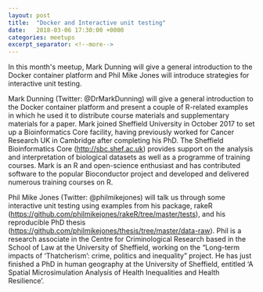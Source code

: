 ```yaml
---
layout: post
title:  "Docker and Interactive unit testing"
date:   2018-03-06 17:30:00 +0000
categories: meetups
excerpt_separator: <!--more-->
---
```


In this month's meetup, Mark Dunning will give a general introduction to the Docker container platform and Phil Mike Jones will introduce strategies for interactive unit testing.

<!--more-->

Mark Dunning (Twitter: @DrMarkDunning) will give a general introduction to the Docker container platform and present a couple of R-related examples in which he used it to distribute course materials and supplementary materials for a paper. Mark joined Sheffield University in October 2017 to set up a Bioinformatics Core facility, having previously worked for Cancer Research UK in Cambridge after completing his PhD. The Sheffield Bioinformatics Core (http://sbc.shef.ac.uk) provides support on the analysis and interpretation of biological datasets as well as a programme of training courses. Mark is an R and open-science enthusiast and has contributed software to the popular Bioconductor project and developed and delivered numerous training courses on R.

Phil Mike Jones (Twitter: @philmikejones) will talk us through some interactive unit testing using examples from his package, rakeR (https://github.com/philmikejones/rakeR/tree/master/tests), and his reproducible PhD thesis (https://github.com/philmikejones/thesis/tree/master/data-raw).
Phil is a research associate in the Centre for Criminological Research based in the School of Law at the University of Sheffield, working on the “Long-term impacts of ‘Thatcherism’: crime, politics and inequality” project. He has just finished a PhD in human geography at the University of Sheffield, entitled ‘A Spatial Microsimulation Analysis of Health Inequalities and Health Resilience’.
